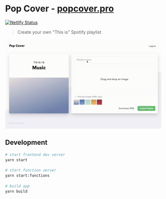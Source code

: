 # Pop Cover - [popcover.pro](https://popcover.pro)

[![Netlify Status](https://api.netlify.com/api/v1/badges/89db21f7-d81b-44e5-80e1-f3975944efaa/deploy-status)](https://app.netlify.com/sites/elegant-easley-127a0a/deploys)

> Create your own "This is" Spotify playlist

![demo](demo.gif)

## Development

```bash
# start frontend dev server
yarn start

# start function server
yarn start:functions

# build app
yarn build
```
